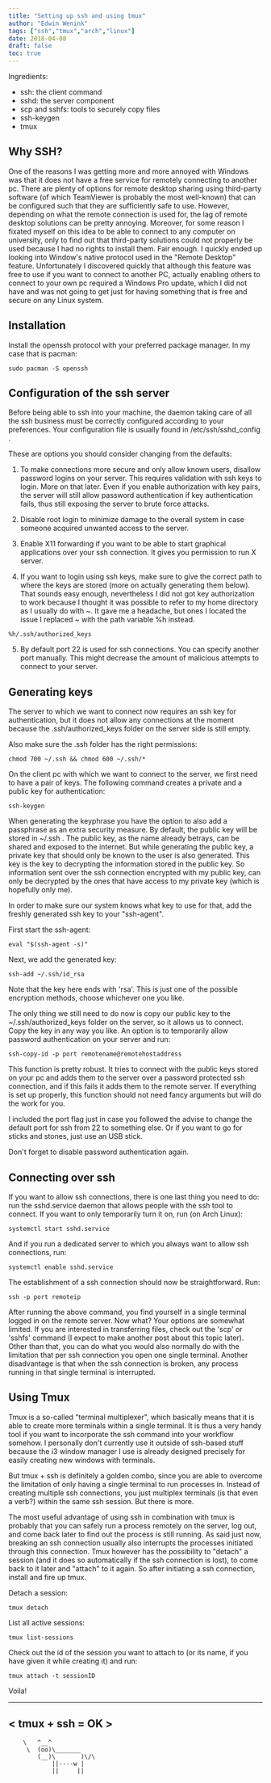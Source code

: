 ```yaml
---
title: "Setting up ssh and using tmux"
author: "Edwin Wenink"
tags: ["ssh","tmux","arch","linux"]
date: 2018-04-08
draft: false
toc: true
---
```


Ingredients: 

* ssh: the client command
* sshd: the server component
* scp and sshfs: tools to securely copy files
* ssh-keygen
* tmux

## Why SSH?

One of the reasons I was getting more and more annoyed with Windows was that it does not have a free service for remotely connecting to another pc. There are plenty of options for remote desktop sharing using third-party software (of which TeamViewer is probably the most well-known) that can be configured such that they are sufficiently safe to use. However, depending on what the remote connection is used for, the lag of remote desktop solutions can be pretty annoying. Moreover, for some reason I fixated myself on this idea to be able to connect to any computer on university, only to find out that third-party solutions could not properly be used because I had no rights to install them. Fair enough. I quickly ended up looking into Window's native protocol used in the "Remote Desktop" feature. Unfortunately I discovered quickly that although this feature was free to use if you want to connect to another PC, actually enabling others to connect to your own pc required a Windows Pro update, which I did not have and was not going to get just for having something that is free and secure on any Linux system. 

## Installation

Install the openssh protocol with your preferred package manager. In my case that is pacman:

```
sudo pacman -S openssh
```

## Configuration of the ssh server

Before being able to ssh into your machine, the daemon taking care of all the ssh business must be correctly configured according to your preferences. 
Your configuration file is usually found in /etc/ssh/sshd_config .


These are options you should consider changing from the defaults:

1) To make connections more secure and only allow known users, disallow password logins on your server. This requires validation with ssh keys to login. More on that later. Even if you enable authorization with key pairs, the server will still allow password authentication if key authentication fails, thus still exposing the server to brute force attacks.  

2) Disable root login to minimize damage to the overall system in case someone acquired unwanted access to the server. 

3) Enable X11 forwarding if you want to be able to start graphical applications over your ssh connection. It gives you permission to run X server.

4) If you want to login using ssh keys, make sure to give the correct path to where the keys are stored (more on actually generating them below). That sounds easy enough, nevertheless I did not got key authorization to work because I thought it was possible to refer to my home directory as I usually do with ~. It gave me a headache, but ones I located the issue I replaced ~ with the path variable %h instead.

```
%h/.ssh/authorized_keys
```

5) By default port 22 is used for ssh connections. You can specify another port manually. This might decrease the amount of malicious attempts to connect to your server.

## Generating keys

The server to which we want to connect now requires an ssh key for authentication, but it does not allow any connections at the moment because the .ssh/authorized_keys folder on the server side is still empty. 

Also make sure the .ssh folder has the right permissions:

```
chmod 700 ~/.ssh && chmod 600 ~/.ssh/*
```

On the client pc with which we want to connect to the server, we first need to have a pair of keys. The following command creates a private and a public key for authentication:

```
ssh-keygen
```

When generating the keyphrase you have the option to also add a passphrase as an extra security measure. By default, the public key will be stored in ~/.ssh .
The public key, as the name already betrays, can be shared and exposed to the internet. But while generating the public key, a private key that should only be known to the user is also generated. This key is the key to decrypting the information stored in the public key. So information sent over the ssh connection encrypted with my public key, can only be decrypted by the ones that have access to my private key (which is hopefully only me). 

In order to make sure our system knows what key to use for that, add the freshly generated ssh key to your "ssh-agent". 

First start the ssh-agent:

```
eval "$(ssh-agent -s)"
```

Next, we add the generated key:

```
ssh-add ~/.ssh/id_rsa
```

Note that the key here ends with 'rsa'. This is just one of the possible encryption methods, choose whichever one you like. 

The only thing we still need to do now is copy our public key to the ~/.ssh/authorized_keys folder on the server, so it allows us to connect. Copy the key in any way you like. An option is to temporarily allow password authentication on your server and run:

```
ssh-copy-id -p port remotename@remotehostaddress
```

This function is pretty robust. It tries to connect with the public keys stored on your pc and adds them to the server over a password protected ssh connection, and if this fails it adds them to the remote server. If everything is set up properly, this function should not need fancy arguments but will do the work for you.

I included the port flag just in case you followed the advise to change the default port for ssh from 22 to something else. 
Or if you want to go for sticks and stones, just use an USB stick. 

Don't forget to disable password authentication again.

## Connecting over ssh

If you want to allow ssh connections, there is one last thing you need to do: run the sshd.service daemon that allows people with the ssh tool to connect. If you want to only temporarily turn it on, run (on Arch Linux):

```
systemctl start sshd.service
```

And if you run a dedicated server to which you always want to allow ssh connections, run:

```
systemctl enable sshd.service
```

The establishment of a ssh connection should now be straightforward. Run:

```
ssh -p port remoteip
```

After running the above command, you find yourself in a single terminal logged in on the remote server. Now what? Your options are somewhat limited. If you are interested in transferring files, check out the 'scp' or 'sshfs' command (I expect to make another post about this topic later). Other than that, you can do what you would also normally do with the limitation that per ssh connection you open one single terminal. Another disadvantage is that when the ssh connection is broken, any process running in that single terminal is interrupted. 

## Using Tmux

Tmux is a so-called "terminal multiplexer", which basically means that it is able to create more terminals within a single terminal. It is thus a very handy tool if you want to incorporate the ssh command into your workflow somehow. I personally don't currently use it outside of ssh-based stuff because the i3 window manager I use is already designed precisely for easily creating new windows with terminals. 

But tmux + ssh is definitely a golden combo, since you are able to overcome the limitation of only having a single terminal to run processes in. Instead of creating multiple ssh connections, you just multiplex terminals (is that even a verb?) within the same ssh session. But there is more.

The most useful advantage of using ssh in combination with tmux is probably that you can safely run a process remotely on the server, log out, and come back later to find out the process is still running. As said just now, breaking an ssh connection usually also interrupts the processes initiated through this connection. Tmux however has the possibility to "detach" a session (and it does so automatically if the ssh connection is lost), to come back to it later and "attach" to it again.
So after initiating a ssh connection, install and fire up tmux.

Detach a session:

```
tmux detach
```

List all active sessions:

```
tmux list-sessions
```

Check out the id of the session you want to attach to (or its name, if you have given it while creating it) and run:

```
tmux attach -t sessionID
```

Voila!

 __________________ 
< tmux + ssh = OK >
 ------------------ 
        \   ^__^
         \  (oo)\_______
            (__)\       )\/\
                ||----w |
                ||     ||
